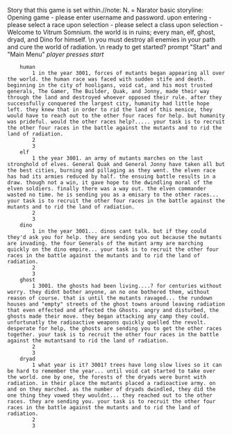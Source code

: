 

Story that this game is set within.//note: N. = Narator
	basic storyline:
		Opening game - please enter username and password.
		upon entering - please select a race
		upon selection - please select a class
		upon selection - Welcome to Vitrum Somnium. the world is in ruins; every man, elf, ghost, dryad, and Dino for himself. \n you must destroy all enemies in your path and cure the world of radiation. \n ready to get started? prompt "Start" and "Main Menu"
	*player presses start* 
	
		human
			1 in the year 3001, forces of mutants began appearing all over the world. the human race was faced with sudden stife and death. beginning in the city of hooligans, void cat, and his most trusted generals, The Gamer, The Builder, Quak, and Jonny, made their way through the land and destroyed whoever opposed their rule. after they successfully conquered the largest city, humanity had little hope left. they knew that in order to rid the land of this menice, they would have to reach out to the other four races for help. but humanity was prideful. would the other races help?..... your task is to recruit the other four races in the battle against the mutants and to rid the land of radiation.
			2
			3
		elf
			1 the year 3001. an army of mutants marches on the last stronghold of elves. General Quak and General Jonny have taken all but the best cities, burning and pillaging as they went. the elven race has had its armies reduced by half. the ensuing battle results in a draw. though not a win, it gave hope to the dwindling moral of the elven soldiers. finally there was a way out. the elven commander wasted no time. he is sending you as a emisary to the other races... your task is to recruit the other four races in the battle against the mutants and to rid the land of radiation.
			2
			3
		dino
			1 in the year 3001... dinos cant talk. but if they could they'd ask you for help. they are sending you out because the mutants are invading. the four Generals of the mutant army are marching quickly on the dino empire... your task is to recruit the other four races in the battle against the mutants and to rid the land of radiation.
			2
			3
		ghost
			1 3001. the ghosts had been living....? for centuries without worry. they didnt bother anyone, an no one bothered them, without reason of course. that is until the mutants ravaged... the rundown houses and "empty" streets of the ghost towns around leaving radiation that even effected and affected the Ghosts. angry and disturbed, the ghosts made their move. they began attacking any camp they could. unfortunatly the radioactive weapons quickly quelled the revolt. desperate for help, the ghosts are sending you to get the other races together. your task is to recruit the other four races in the battle against the mutantsand to rid the land of radiation.
			2
			3
		dryad
			1 what year is it? 3001? trees have long slow lives so it can be hard to remember the year... until void cat started to take over the world. one by one, the forests of the dryads were burnt with radiation. in their place the mutants placed a radioactive army. on and on they marched. as the number of dryads dwindled, they did the one thing they vowed they wouldnt... they reached out to the other races. they are sending you. your task is to recruit the other four races in the battle against the mutants and to rid the land of radiation.
			2
			3
		
